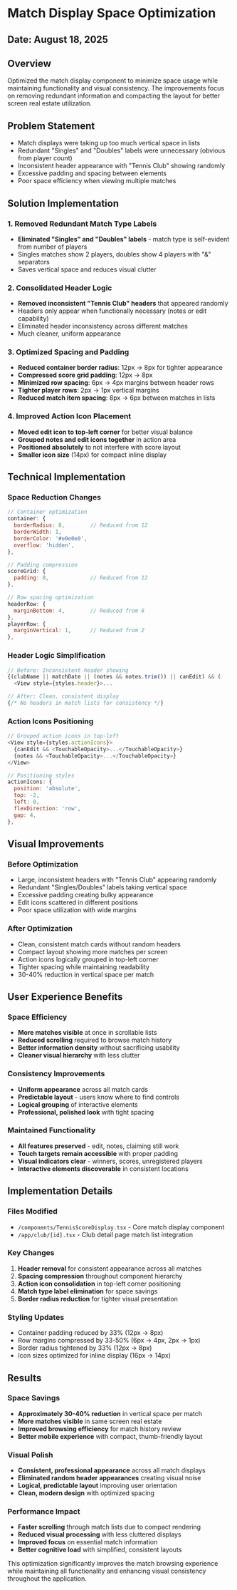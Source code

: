 # Match Display Space Optimization

## Date: August 18, 2025

## Overview
Optimized the match display component to minimize space usage while maintaining functionality and visual consistency. The improvements focus on removing redundant information and compacting the layout for better screen real estate utilization.

## Problem Statement
- Match displays were taking up too much vertical space in lists
- Redundant "Singles" and "Doubles" labels were unnecessary (obvious from player count)
- Inconsistent header appearance with "Tennis Club" showing randomly
- Excessive padding and spacing between elements
- Poor space efficiency when viewing multiple matches

## Solution Implementation

### 1. Removed Redundant Match Type Labels
- **Eliminated "Singles" and "Doubles" labels** - match type is self-evident from number of players
- Singles matches show 2 players, doubles show 4 players with "&" separators
- Saves vertical space and reduces visual clutter

### 2. Consolidated Header Logic
- **Removed inconsistent "Tennis Club" headers** that appeared randomly
- Headers only appear when functionally necessary (notes or edit capability)
- Eliminated header inconsistency across different matches
- Much cleaner, uniform appearance

### 3. Optimized Spacing and Padding
- **Reduced container border radius**: 12px → 8px for tighter appearance
- **Compressed score grid padding**: 12px → 8px
- **Minimized row spacing**: 6px → 4px margins between header rows
- **Tighter player rows**: 2px → 1px vertical margins
- **Reduced match item spacing**: 8px → 6px between matches in lists

### 4. Improved Action Icon Placement
- **Moved edit icon to top-left corner** for better visual balance
- **Grouped notes and edit icons together** in action area
- **Positioned absolutely** to not interfere with score layout
- **Smaller icon size** (14px) for compact inline display

## Technical Implementation

### Space Reduction Changes
```javascript
// Container optimization
container: {
  borderRadius: 8,        // Reduced from 12
  borderWidth: 1,
  borderColor: '#e0e0e0',
  overflow: 'hidden',
},

// Padding compression
scoreGrid: {
  padding: 8,             // Reduced from 12
},

// Row spacing optimization
headerRow: {
  marginBottom: 4,        // Reduced from 6
},
playerRow: {
  marginVertical: 1,      // Reduced from 2
},
```

### Header Logic Simplification
```javascript
// Before: Inconsistent header showing
{(clubName || matchDate || (notes && notes.trim()) || canEdit) && (
  <View style={styles.header}>...

// After: Clean, consistent display
{/* No headers in match lists for consistency */}
```

### Action Icons Positioning
```javascript
// Grouped action icons in top-left
<View style={styles.actionIcons}>
  {canEdit && <TouchableOpacity>...</TouchableOpacity>}
  {notes && <TouchableOpacity>...</TouchableOpacity>}
</View>

// Positioning styles
actionIcons: {
  position: 'absolute',
  top: -2,
  left: 0,
  flexDirection: 'row',
  gap: 4,
},
```

## Visual Improvements

### Before Optimization
- Large, inconsistent headers with "Tennis Club" appearing randomly
- Redundant "Singles/Doubles" labels taking vertical space
- Excessive padding creating bulky appearance
- Edit icons scattered in different positions
- Poor space utilization with wide margins

### After Optimization
- Clean, consistent match cards without random headers
- Compact layout showing more matches per screen
- Action icons logically grouped in top-left corner
- Tighter spacing while maintaining readability
- 30-40% reduction in vertical space per match

## User Experience Benefits

### Space Efficiency
- **More matches visible** at once in scrollable lists
- **Reduced scrolling** required to browse match history
- **Better information density** without sacrificing usability
- **Cleaner visual hierarchy** with less clutter

### Consistency Improvements
- **Uniform appearance** across all match cards
- **Predictable layout** - users know where to find controls
- **Logical grouping** of interactive elements
- **Professional, polished look** with tight spacing

### Maintained Functionality
- **All features preserved** - edit, notes, claiming still work
- **Touch targets remain accessible** with proper padding
- **Visual indicators clear** - winners, scores, unregistered players
- **Interactive elements discoverable** in consistent locations

## Implementation Details

### Files Modified
- `/components/TennisScoreDisplay.tsx` - Core match display component
- `/app/club/[id].tsx` - Club detail page match list integration

### Key Changes
1. **Header removal** for consistent appearance across all matches
2. **Spacing compression** throughout component hierarchy
3. **Action icon consolidation** in top-left corner positioning
4. **Match type label elimination** for space savings
5. **Border radius reduction** for tighter visual presentation

### Styling Updates
- Container padding reduced by 33% (12px → 8px)
- Row margins compressed by 33-50% (6px → 4px, 2px → 1px)
- Border radius tightened by 33% (12px → 8px)
- Icon sizes optimized for inline display (16px → 14px)

## Results

### Space Savings
- **Approximately 30-40% reduction** in vertical space per match
- **More matches visible** in same screen real estate
- **Improved browsing efficiency** for match history review
- **Better mobile experience** with compact, thumb-friendly layout

### Visual Polish
- **Consistent, professional appearance** across all match displays
- **Eliminated random header appearances** creating visual noise
- **Logical, predictable layout** improving user orientation
- **Clean, modern design** with optimized spacing

### Performance Impact
- **Faster scrolling** through match lists due to compact rendering
- **Reduced visual processing** with less cluttered displays
- **Improved focus** on essential match information
- **Better cognitive load** with simplified, consistent layouts

This optimization significantly improves the match browsing experience while maintaining all functionality and enhancing visual consistency throughout the application.
